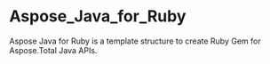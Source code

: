 # Aspose_Java_for_Ruby
Aspose Java for Ruby is a template structure to create Ruby Gem for Aspose.Total Java APIs.
